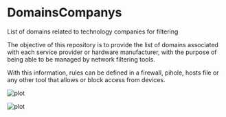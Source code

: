 #  DomainsCompanys

List of domains related to technology companies for filtering

The objective of this repository is to provide the list of domains associated with each service provider or hardware manufacturer, with the purpose of being able to be managed by network filtering tools.

With this information, rules can be defined in a firewall, pihole, hosts file or any other tool that allows or block access from devices.


![plot](https://github.com/baeksnip/DomainsCompanys/blob/main/01_create_group.jpg)



![plot](https://github.com/baeksnip/DomainsCompanys/blob/main/03_rules.jpg)

